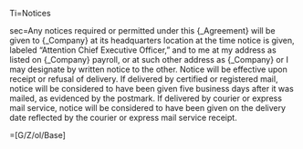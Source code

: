 Ti=Notices

sec=Any notices required or permitted under this {_Agreement} will be given to {_Company} at its headquarters location at the time notice is given, labeled “Attention Chief Executive Officer,” and to me at my address as listed on {_Company} payroll, or at such other address as {_Company} or I may designate by written notice to the other.  Notice will be effective upon receipt or refusal of delivery.  If delivered by certified or registered mail, notice will be considered to have been given five business days after it was mailed, as evidenced by the postmark.  If delivered by courier or express mail service, notice will be considered to have been given on the delivery date reflected by the courier or express mail service receipt.

=[G/Z/ol/Base]
